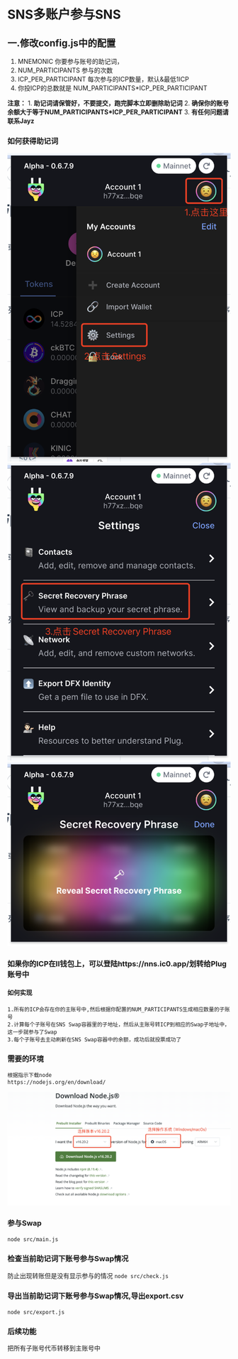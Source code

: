 # SNS多账户参与SNS

## 一.修改config.js中的配置
 1. MNEMONIC 你要参与账号的助记词，
 2. NUM_PARTICIPANTS 参与的次数
 3. ICP_PER_PARTICIPANT 每次参与的ICP数量，默认&最低1ICP
 4. 你投ICP的总数就是 NUM_PARTICIPANTS*ICP_PER_PARTICIPANT

**注意：**
    1. **助记词请保管好，不要提交，跑完脚本立即删除助记词**
    2. **确保你的账号余额大于等于NUM_PARTICIPANTS*ICP_PER_PARTICIPANT**
    3. **有任何问题请联系Jayz**

### 如何获得助记词
![alt text](image-1.png)
![alt text](image-2.png)
![alt text](image-3.png)

### 如果你的ICP在II钱包上，可以登陆https://nns.ic0.app/划转给Plug账号中


#### 如何实现
    1.所有的ICP会存在你的主账号中,然后根据你配置的NUM_PARTICIPANTS生成相应数量的子账号
    2.计算每个子账号在SNS Swap容器里的子地址，然后从主账号转ICP到相应的Swap子地址中，这一步就参与了Swap
    3.每个子账号去主动刷新在SNS Swap容器中的余额，成功后就投票成功了

### 需要的环境
    根据指示下载node
    https://nodejs.org/en/download/

![alt text](image-4.png)

### 参与Swap
`
node src/main.js
`

### 检查当前助记词下账号参与Swap情况
防止出现转账但是没有显示参与的情况
`
node src/check.js
`

### 导出当前助记词下账号参与Swap情况,导出export.csv
`
node src/export.js
`

### 后续功能
把所有子账号代币转移到主账号中